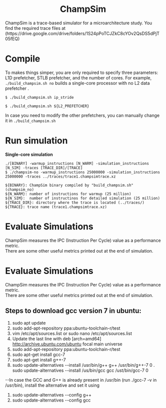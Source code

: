 <p align="center">
  <h1 align="center"> ChampSim </h1>
  <p> ChampSim is a trace-based simulator for a microarchitecture study. You find the required trace files at (https://drive.google.com/drive/folders/1S24pPoTCJZkC8cYOv2QsDS5dPjT05fEQ) <p>
</p>

# Compile

To makes things simper, you are only required to specify three parameters: L1D prefetcher, STLB prefetcher, and the number of cores. 
For example, `./build_champsim.sh no` builds a single-core processor with no L2 data prefetcher .
```
$ ./build_champsim.sh ip_stride 

$ ./build_champsim.sh ${L2_PREFETCHER}
```

In case you need to modify the other prefetchers, you can manually change it in `./build_champsim.sh`

# Run simulation

**Single-core simulation**
```
./[BINARY] -warmup_instructions [N_WARM] -simulation_instructions [N_SIM] -traces [TRACE_DIR]/[TRACE]
$ ./champsim-no -warmup_instructions 25000000 -simulation_instructions 25000000 -traces ../traces/trace1.champsimtrace.xz

${BINARY}: ChampSim binary compiled by "build_champsim.sh" (champsim_no)
${N_WARM}: number of instructions for warmup (25 million)
${N_SIM}:  number of instructinos for detailed simulation (25 million)
${TRACE_DIR}: directory where the trace is located (../traces/)
${TRACE}: trace name (trace1.champsimtrace.xz)
```

# Evaluate Simulations

ChampSim measures the IPC (Instruction Per Cycle) value as a performance metric. <br>
There are some other useful metrics printed out at the end of simulation. <br>



# Evaluate Simulations

ChampSim measures the IPC (Instruction Per Cycle) value as a performance metric. <br>
There are some other useful metrics printed out at the end of simulation. <be>


## Steps to download gcc version 7 in ubuntu:
1. sudo apt update
2. sudo add-apt-repository ppa:ubuntu-toolchain-r/test
3. vim /etc/apt/sources.list or sudo nano /etc/apt/sources.list
4. Update the last line with deb [arch=amd64] http://archive.ubuntu.com/ubuntu focal main universe
5. sudo add-apt-repository ppa:ubuntu-toolchain-r/test
6. sudo apt-get install gcc-7
7. sudo apt-get install g++-7
8. sudo update-alternatives --install /usr/bin/g++ g++ /usr/bin/g++-7 0
. sudo update-alternatives --install /us/bin/gcc gcc /ust/bin/gcc-7 0
    
--In case the GCC and G++ is already present in /usr/bin (run ./gcc-7 -v in /usr/bin), install the alternative and set it using

1. sudo update-alternatives --config g++
2. sudo update-alternatives --config gcc
